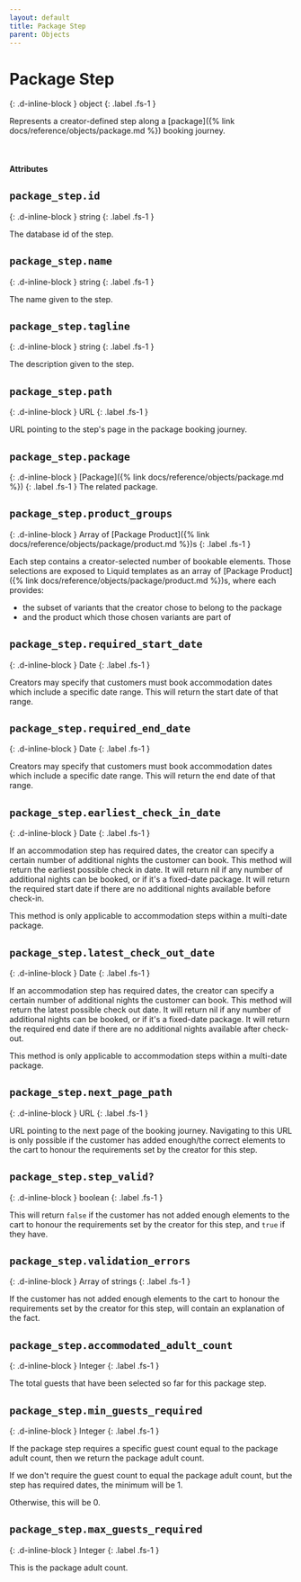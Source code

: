 ```yaml
---
layout: default
title: Package Step
parent: Objects
---
```


# Package Step
{: .d-inline-block }
object
{: .label .fs-1 }

Represents a creator-defined step along a [package]({% link docs/reference/objects/package.md %}) booking journey.

<br>

#### Attributes

## `package_step.id`
{: .d-inline-block }
string
{: .label .fs-1 }

The database id of the step.

## `package_step.name`
{: .d-inline-block }
string
{: .label .fs-1 }

The name given to the step.

## `package_step.tagline`
{: .d-inline-block }
string
{: .label .fs-1 }

The description given to the step.

## `package_step.path`
{: .d-inline-block }
URL
{: .label .fs-1 }

URL pointing to the step's page in the package booking journey.

## `package_step.package`
{: .d-inline-block }
[Package]({% link docs/reference/objects/package.md %})
{: .label .fs-1 }
The related package.

## `package_step.product_groups`
{: .d-inline-block }
Array of [Package Product]({% link docs/reference/objects/package/product.md %})s
{: .label .fs-1 }

Each step contains a creator-selected number of bookable elements. Those selections are exposed to Liquid templates as an array of [Package Product]({% link docs/reference/objects/package/product.md %})s, where each provides:

- the subset of variants that the creator chose to belong to the package
- and the product which those chosen variants are part of

## `package_step.required_start_date`
{: .d-inline-block }
Date
{: .label .fs-1 }

Creators may specify that customers must book accommodation dates which include a specific date range. This will return the start date of that range.

## `package_step.required_end_date`
{: .d-inline-block }
Date
{: .label .fs-1 }

Creators may specify that customers must book accommodation dates which include a specific date range. This will return the end date of that range.

## `package_step.earliest_check_in_date`
{: .d-inline-block }
Date
{: .label .fs-1 }

If an accommodation step has required dates, the creator can specify a certain number of additional nights the customer can book. This method will return the earliest possible check in date. It will return nil if any number of additional nights can be booked, or if it's a fixed-date package.
It will return the required start date if there are no additional nights available before check-in.

This method is only applicable to accommodation steps within a multi-date package.

## `package_step.latest_check_out_date`
{: .d-inline-block }
Date
{: .label .fs-1 }

If an accommodation step has required dates, the creator can specify a certain number of additional nights the customer can book. This method will return the latest possible check out date. It will return nil if any number of additional nights can be booked, or if it's a fixed-date package.
It will return the required end date if there are no additional nights available after check-out.

This method is only applicable to accommodation steps within a multi-date package.

## `package_step.next_page_path`
{: .d-inline-block }
URL
{: .label .fs-1 }

URL pointing to the next page of the booking journey. Navigating to this URL is only possible if the customer has added enough/the correct elements to the cart to honour the requirements set by the creator for this step.

## `package_step.step_valid?`
{: .d-inline-block }
boolean
{: .label .fs-1 }

This will return `false` if the customer has not added enough elements to the cart to honour the requirements set by the creator for this step, and `true` if they have.

## `package_step.validation_errors`
{: .d-inline-block }
Array of strings
{: .label .fs-1 }

If the customer has not added enough elements to the cart to honour the requirements set by the creator for this step, will contain an explanation of the fact.

## `package_step.accommodated_adult_count`
{: .d-inline-block }
Integer
{: .label .fs-1 }

The total guests that have been selected so far for this package step.

## `package_step.min_guests_required`
{: .d-inline-block }
Integer
{: .label .fs-1 }

If the package step requires a specific guest count equal to the package adult count, then we return the package adult count.

If we don't require the guest count to equal the package adult count, but the step has required dates, the minimum will be 1.

Otherwise, this will be 0.

## `package_step.max_guests_required`
{: .d-inline-block }
Integer
{: .label .fs-1 }

This is the package adult count.
